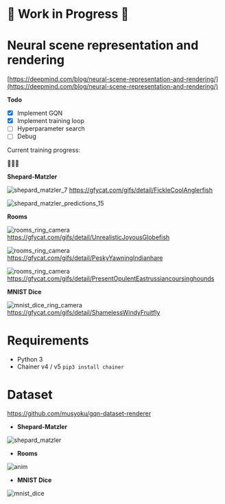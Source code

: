 # :construction: Work in Progress :construction:

# Neural scene representation and rendering

[https://deepmind.com/blog/neural-scene-representation-and-rendering/](https://deepmind.com/blog/neural-scene-representation-and-rendering/)

**Todo**

- [x] Implement GQN
- [x] Implement training loop
- [ ] Hyperparameter search
- [ ] Debug

Current training progress:

:thinking::thinking::thinking:

**Shepard-Matzler**

![shepard_matzler_7](https://thumbs.gfycat.com/FickleCoolAnglerfish-size_restricted.gif)
https://gfycat.com/gifs/detail/FickleCoolAnglerfish

![shepard_matzler_predictions_15](https://user-images.githubusercontent.com/15250418/48316880-935b8c00-e62c-11e8-8f03-313cc0135b01.png)

**Rooms**

![rooms_ring_camera](https://thumbs.gfycat.com/UnrealisticJoyousGlobefish-size_restricted.gif)
https://gfycat.com/gifs/detail/UnrealisticJoyousGlobefish

![rooms_ring_camera](https://thumbs.gfycat.com/PeskyYawningIndianhare-size_restricted.gif)
https://gfycat.com/gifs/detail/PeskyYawningIndianhare

![rooms_ring_camera](https://thumbs.gfycat.com/PresentOpulentEastrussiancoursinghounds-size_restricted.gif)
https://gfycat.com/gifs/detail/PresentOpulentEastrussiancoursinghounds

**MNIST Dice**

![mnist_dice_ring_camera](https://thumbs.gfycat.com/ShamelessWindyFruitfly-size_restricted.gif)
https://gfycat.com/gifs/detail/ShamelessWindyFruitfly


# Requirements

- Python 3
- Chainer v4 / v5
    `pip3 install chainer`

# Dataset

https://github.com/musyoku/gqn-dataset-renderer

- **Shepard-Matzler**

![shepard_matzler](https://user-images.githubusercontent.com/15250418/47383748-53496d80-d740-11e8-8db8-e7a25bd1ad5c.gif)

- **Rooms**

![anim](https://user-images.githubusercontent.com/15250418/47347087-7e54a280-d6e9-11e8-93db-47dd2b4efaea.gif)

- **MNIST Dice**

![mnist_dice](https://user-images.githubusercontent.com/15250418/47478271-e4653500-d863-11e8-8d26-1b61cc34cc3b.gif)
